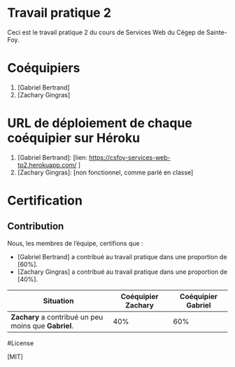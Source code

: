 # Travail pratique 2

Ceci est le travail pratique 2 du cours de Services Web du Cégep de Sainte-Foy.

# Coéquipiers

1. [Gabriel Bertrand]
2. [Zachary Gingras]

# URL de déploiement de chaque coéquipier sur Héroku

1. [Gabriel Bertrand]: [lien: https://csfoy-services-web-tp2.herokuapp.com/ ]
2. [Zachary Gingras]: [non fonctionnel, comme parlé en classe]

# Certification
## Contribution
Nous, les membres de l’équipe, certifions que :
- [Gabriel Bertrand] a contribué au travail pratique dans une proportion de [60%].
- [Zachary Gingras] a contribué au travail pratique dans une proportion de [40%].

| Situation                                                             | Coéquipier **Zachary** | Coéquipier **Gabriel** |
|-----------------------------------------------------------------------|------------------------|------------------------|
| **Zachary** a contribué un peu moins que **Gabriel**.                 | 40%                    | 60%                    |

#License

[MIT]
